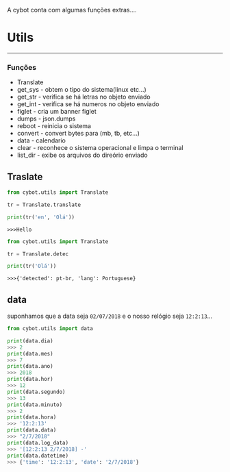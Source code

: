 A cybot conta com algumas funções extras....

# Utils
* * *
### Funções

- Translate
- get_sys - obtem o tipo do sistema(linux etc...)
- get_str - verifica se há letras no objeto enviado
- get_int - verifica se há numeros no objeto enviado
- figlet - cria um banner figlet
- dumps - json.dumps
- reboot - reinicia o sistema
- convert - convert bytes para (mb, tb, etc...)
- data - calendario
- clear - reconhece o sistema operacional e limpa o terminal
- list_dir - exibe os arquivos do direório enviado

## Traslate

```python
from cybot.utils import Translate

tr = Translate.translate

print(tr('en', 'Olá'))
```

`>>>Hello`

```python
from cybot.utils import Translate

tr = Translate.detec

print(tr('Olá'))
```

`>>>{'detected': pt-br, 'lang': Portuguese}`

## data

suponhamos que a data seja `02/07/2018` e o nosso relógio seja `12:2:13`...

```python
from cybot.utils import data

print(data.dia)
>>> 2
print(data.mes)
>>> 7
print(data.ano)
>>> 2018
print(data.hor)
>>> 12
print(data.segundo)
>>> 13
print(data.minuto)
>>> 2
print(data.hora)
>>> '12:2:13'
print(data.data)
>>> "2/7/2018"
print(data.log_data)
>>> '[12:2:13 2/7/2018] -'
print(data.datetime)
>>> {'time': '12:2:13', 'date': '2/7/2018'}
```

